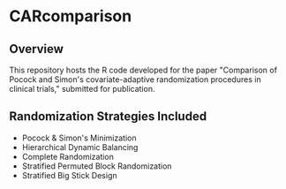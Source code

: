 # CARcomparison

## Overview
This repository hosts the R code developed for the paper "Comparison of Pocock and Simon's covariate-adaptive randomization procedures in clinical trials," submitted for publication.

## Randomization Strategies Included
- Pocock & Simon's Minimization
- Hierarchical Dynamic Balancing
- Complete Randomization
- Stratified Permuted Block Randomization
- Stratified Big Stick Design
